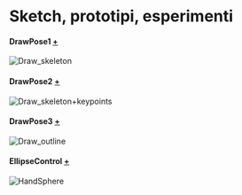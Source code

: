 # Sketch, prototipi, esperimenti

#### DrawPose1 [+](https://editor.p5js.org/andrea-castellucci/full/W2dndJXrr)

![Draw_skeleton](https://user-images.githubusercontent.com/75098849/118893748-3f1f7a00-b903-11eb-81f5-419e68981d8f.jpg)

#### DrawPose2 [+](https://editor.p5js.org/andrea-castellucci/full/NT1ZdmuC_)

![Draw_skeleton+keypoints](https://user-images.githubusercontent.com/75098849/118893868-742bcc80-b903-11eb-939b-4de8f9e70ca6.jpg)

#### DrawPose3 [+](https://editor.p5js.org/andrea-castellucci/full/A0C0nPFnO)

![Draw_outline](https://user-images.githubusercontent.com/75098849/118893999-ac330f80-b903-11eb-9b68-ad88f4d38497.jpg)

#### EllipseControl [+](https://editor.p5js.org/andrea-castellucci/full/mwMM1mzma)

![HandSphere](https://user-images.githubusercontent.com/75098849/118894657-f5379380-b904-11eb-8a58-c4d196823c48.gif)
